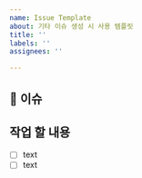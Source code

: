 ```yaml
---
name: Issue Template
about: 기타 이슈 생성 시 사용 템플릿
title: ''
labels: ''
assignees: ''

---
```


## 📄 이슈
<!-- 이슈를 간단히 적어주세요. -->
<!-- ex) 회원 가입 기능 주석 수정, 이슈 템플릿 문서 수정, 등 기능에 영향을 주지 않는 이슈-->


## 작업 할 내용
<!-- 작업 할 이슈의 내용을 설명해주세요. -->
<!-- ex) 회원 가입 기능 주석들 중 필요한 내용 보완, 필요 없는 내용은 삭제  -->
- [ ] text
- [ ] text
